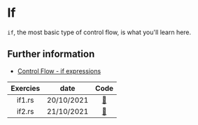 # If

`if`, the most basic type of control flow, is what you'll learn here.

## Further information

- [Control Flow - if expressions](https://doc.rust-lang.org/book/ch03-05-control-flow.html#if-expressions)

| Exercies          | date  | Code |
| :---------------: | :-------: | :---------: |
| if1.rs | 20/10/2021    | [:link:](./if1.md) |
| if2.rs | 21/10/2021    | [:link:](./if2.md) |